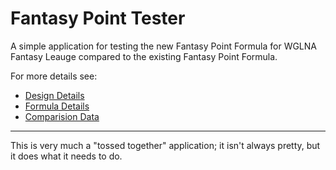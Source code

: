 # Fantasy Point Tester

A simple application for testing the new Fantasy Point Formula for WGLNA Fantasy Leauge compared to the existing Fantasy Point Formula. 

For more details see:

* [Design Details](https://docs.google.com/document/d/11Q3l_V_xiNe9yyekn_d5j9LV1l0LeUni1ElOqz0dcX4/edit?usp=sharing)
* [Formula Details](https://docs.google.com/document/d/1UhA0DAxOWHhNgMbt58jQwTpDIluw85JOF4o1puUFX2c/edit?usp=sharing)
* [Comparision Data](https://docs.google.com/spreadsheets/d/1mAqtssKO67Y6lnohvpYgcGkNnShp1yiJov4vczKpH7Q/edit?usp=sharing)

---

This is very much a "tossed together" application; it isn't always pretty, but it does what it needs to do.
